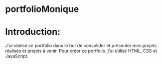 # portfolioMonique

# Introduction: 
J'ai réalisé ce portfolio dans le but de consolider et présenter mes projets réalisés et projets à venir.
Pour créer ce portfolio, j'ai utilisé HTML, CSS et JavaScript.
